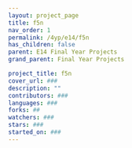```yaml
---
layout: project_page
title: f5n
nav_order: 1
permalink: /4yp/e14/f5n
has_children: false
parent: E14 Final Year Projects
grand_parent: Final Year Projects

project_title: f5n
cover_url: ###
description: ""
contributors: ###
languages: ###
forks: ##
watchers: ###
stars: ###
started_on: ###
---
```

